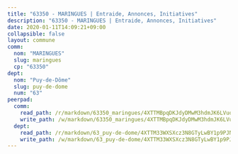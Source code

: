 ```yaml
---
title: "63350 - MARINGUES | Entraide, Annonces, Initiatives"
description: "63350 - MARINGUES | Entraide, Annonces, Initiatives"
date: 2020-01-11T14:09:21+09:00
collapsible: false
layout: commune
comm:
  nom: "MARINGUES"
  slug: maringues
  cp: "63350"
dept:
  nom: "Puy-de-Dôme"
  slug: puy-de-dome
  num: "63"
peerpad:
  comm:
    read_path: /r/markdown/63350_maringues/4XTTMBpqDKJdyDMwM3hdmJK6LVuoeAvpdn3j8U596myZvpTkQ
    write_path: /w/markdown/63350_maringues/4XTTMBpqDKJdyDMwM3hdmJK6LVuoeAvpdn3j8U596myZvpTkQ-K3TgUqvYyJTrqZC8n74wPmBGGx51wFQLuZafPt67Ye26r5qNcMa6r2eG2KHVofiS7xvxVmSGb6tTcqGnjFWKcFy3rXTaEsGXgUWfnv9akaVC7GwtDx6FcAw5VG1KWiEcMUk8nLBW
  dept:
    read_path: /r/markdown/63_puy-de-dome/4XTTM33WXSXcz3N8GTyLwBY1p9PJNcUWyBLxomSFALNumGkmU
    write_path: /w/markdown/63_puy-de-dome/4XTTM33WXSXcz3N8GTyLwBY1p9PJNcUWyBLxomSFALNumGkmU-K3TgURtQ1RdVG3LeCnTW6B7SHw5yAi6GEKhfCtyNRtd7fYhyA8KaMMW86iSyXvmga7aznJSDd7KLLonQbGoKKpWyzp6qZLGAWDYMfzMqg3KbwSCTBcBKWZJqDig4rKe5DyaMao9g
---
```


